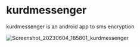 # kurdmessenger
kurdmessenger is an android app to sms encryption

![Screenshot_20230604_185801_kurdmessenger](https://github.com/rebwar-me/kurdmessenger/assets/133606750/e432d772-11e9-4e62-9720-493f1772f9ab)
